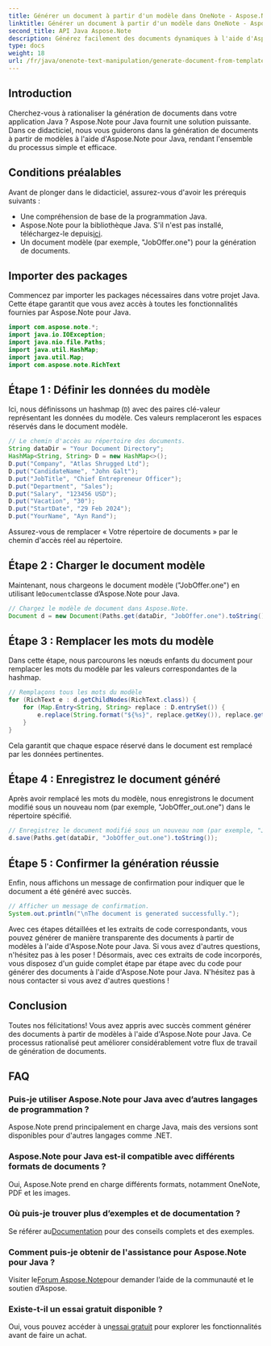 ```yaml
---
title: Générer un document à partir d'un modèle dans OneNote - Aspose.Note
linktitle: Générer un document à partir d'un modèle dans OneNote - Aspose.Note
second_title: API Java Aspose.Note
description: Générez facilement des documents dynamiques à l'aide d'Aspose.Note pour Java. Suivez notre guide étape par étape pour générer efficacement des documents à partir de modèles.
type: docs
weight: 18
url: /fr/java/onenote-text-manipulation/generate-document-from-template/
---
```

## Introduction
Cherchez-vous à rationaliser la génération de documents dans votre application Java ? Aspose.Note pour Java fournit une solution puissante. Dans ce didacticiel, nous vous guiderons dans la génération de documents à partir de modèles à l'aide d'Aspose.Note pour Java, rendant l'ensemble du processus simple et efficace.
## Conditions préalables
Avant de plonger dans le didacticiel, assurez-vous d'avoir les prérequis suivants :
- Une compréhension de base de la programmation Java.
-  Aspose.Note pour la bibliothèque Java. S'il n'est pas installé, téléchargez-le depuis[ici](https://releases.aspose.com/note/java/).
- Un document modèle (par exemple, "JobOffer.one") pour la génération de documents.
## Importer des packages
Commencez par importer les packages nécessaires dans votre projet Java. Cette étape garantit que vous avez accès à toutes les fonctionnalités fournies par Aspose.Note pour Java.
```java
import com.aspose.note.*;
import java.io.IOException;
import java.nio.file.Paths;
import java.util.HashMap;
import java.util.Map;
import com.aspose.note.RichText
```
## Étape 1 : Définir les données du modèle
Ici, nous définissons un hashmap (`D`) avec des paires clé-valeur représentant les données du modèle. Ces valeurs remplaceront les espaces réservés dans le document modèle.
```java
// Le chemin d'accès au répertoire des documents.
String dataDir = "Your Document Directory";
HashMap<String, String> D = new HashMap<>();
D.put("Company", "Atlas Shrugged Ltd");
D.put("CandidateName", "John Galt");
D.put("JobTitle", "Chief Entrepreneur Officer");
D.put("Department", "Sales");
D.put("Salary", "123456 USD");
D.put("Vacation", "30");
D.put("StartDate", "29 Feb 2024");
D.put("YourName", "Ayn Rand");
```
Assurez-vous de remplacer « Votre répertoire de documents » par le chemin d'accès réel au répertoire.
## Étape 2 : Charger le document modèle
 Maintenant, nous chargeons le document modèle ("JobOffer.one") en utilisant le`Document`classe d’Aspose.Note pour Java.
```java
// Chargez le modèle de document dans Aspose.Note.
Document d = new Document(Paths.get(dataDir, "JobOffer.one").toString());
```
## Étape 3 : Remplacer les mots du modèle
Dans cette étape, nous parcourons les nœuds enfants du document pour remplacer les mots du modèle par les valeurs correspondantes de la hashmap.
```java
// Remplaçons tous les mots du modèle
for (RichText e : d.getChildNodes(RichText.class)) {
    for (Map.Entry<String, String> replace : D.entrySet()) {
        e.replace(String.format("${%s}", replace.getKey()), replace.getValue());
    }
}
```
Cela garantit que chaque espace réservé dans le document est remplacé par les données pertinentes.
## Étape 4 : Enregistrez le document généré
Après avoir remplacé les mots du modèle, nous enregistrons le document modifié sous un nouveau nom (par exemple, "JobOffer_out.one") dans le répertoire spécifié.
```java
// Enregistrez le document modifié sous un nouveau nom (par exemple, "JobOffer_out.one") dans votre répertoire spécifié.
d.save(Paths.get(dataDir, "JobOffer_out.one").toString());
```
## Étape 5 : Confirmer la génération réussie
Enfin, nous affichons un message de confirmation pour indiquer que le document a été généré avec succès.
```java
// Afficher un message de confirmation.
System.out.println("\nThe document is generated successfully.");
```
Avec ces étapes détaillées et les extraits de code correspondants, vous pouvez générer de manière transparente des documents à partir de modèles à l'aide d'Aspose.Note pour Java. Si vous avez d'autres questions, n'hésitez pas à les poser !
Désormais, avec ces extraits de code incorporés, vous disposez d'un guide complet étape par étape avec du code pour générer des documents à l'aide d'Aspose.Note pour Java. N'hésitez pas à nous contacter si vous avez d'autres questions !
## Conclusion
Toutes nos félicitations! Vous avez appris avec succès comment générer des documents à partir de modèles à l'aide d'Aspose.Note pour Java. Ce processus rationalisé peut améliorer considérablement votre flux de travail de génération de documents.
## FAQ
### Puis-je utiliser Aspose.Note pour Java avec d’autres langages de programmation ?
Aspose.Note prend principalement en charge Java, mais des versions sont disponibles pour d'autres langages comme .NET.
### Aspose.Note pour Java est-il compatible avec différents formats de documents ?
Oui, Aspose.Note prend en charge différents formats, notamment OneNote, PDF et les images.
### Où puis-je trouver plus d’exemples et de documentation ?
 Se référer au[Documentation](https://reference.aspose.com/note/java/) pour des conseils complets et des exemples.
### Comment puis-je obtenir de l'assistance pour Aspose.Note pour Java ?
 Visiter le[Forum Aspose.Note](https://forum.aspose.com/c/note/28)pour demander l’aide de la communauté et le soutien d’Aspose.
### Existe-t-il un essai gratuit disponible ?
 Oui, vous pouvez accéder à un[essai gratuit](https://releases.aspose.com/) pour explorer les fonctionnalités avant de faire un achat.